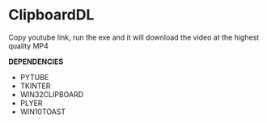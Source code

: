 # ClipboardDL
Copy youtube link, run the exe and it will download the video at the highest quality MP4

**DEPENDENCIES**
* PYTUBE
* TKINTER
* WIN32CLIPBOARD
* PLYER
* WIN10TOAST
